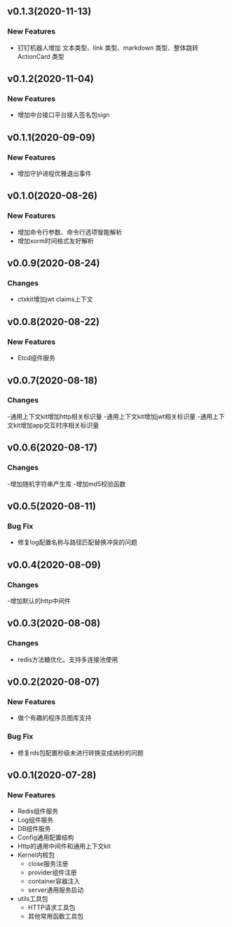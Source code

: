 ## v0.1.3(2020-11-13)
### New Features
- 钉钉机器人增加 文本类型、link 类型、markdown 类型、整体跳转 ActionCard 类型

## v0.1.2(2020-11-04)
### New Features
- 增加中台接口平台接入签名包sign

## v0.1.1(2020-09-09)
### New Features
- 增加守护进程优雅退出事件

## v0.1.0(2020-08-26)
### New Features
- 增加命令行参数、命令行选项智能解析
- 增加xorm时间格式友好解析

## v0.0.9(2020-08-24)
### Changes
- ctxkit增加jwt claims上下文


## v0.0.8(2020-08-22)
### New Features
- Etcd组件服务

## v0.0.7(2020-08-18)
### Changes
-通用上下文kit增加http相关标识量
-通用上下文kit增加jwt相关标识量
-通用上下文kit增加app交互时序相关标识量

## v0.0.6(2020-08-17)
### Changes
-增加随机字符串产生库
-增加md5校验函数


## v0.0.5(2020-08-11)
### Bug Fix
- 修复log配置名称与路径匹配替换冲突的问题


## v0.0.4(2020-08-09)
### Changes
-增加默认的http中间件


## v0.0.3(2020-08-08)
### Changes
- redis方法糖优化。支持多连接池使用


## v0.0.2(2020-08-07)
### New Features
- 做个有趣的程序员图库支持
### Bug Fix
- 修复rds包配置秒级未进行转换变成纳秒的问题


## v0.0.1(2020-07-28)
### New Features
- Redis组件服务
- Log组件服务
- DB组件服务
- Config通用配置结构
- Http的通用中间件和通用上下文kit
- Kernel内核包
    - close服务注册
    - provider组件注册
    - container容器注入
    - server通用服务启动
- utils工具包
    - HTTP请求工具包
    - 其他常用函数工具包